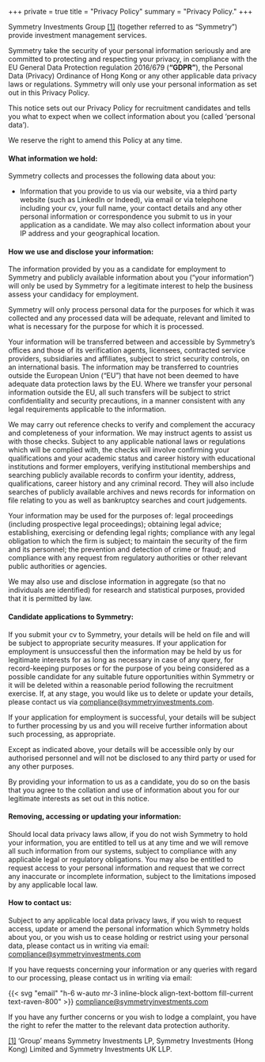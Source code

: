 +++
private = true
title = "Privacy Policy"
summary = "Privacy Policy."
+++

<a name="top"></a>
Symmetry Investments Group [[1]](#group-definition) (together referred to as “Symmetry”) provide investment management services.

Symmetry take the security of your personal information seriously and are committed to protecting and respecting your privacy, in compliance with the EU General Data Protection regulation 2016/679 (__“GDPR”__), the Personal Data (Privacy) Ordinance of Hong Kong or any other applicable data privacy laws or regulations. Symmetry will only use your personal information as set out in this Privacy Policy.

This notice sets out our Privacy Policy for recruitment candidates and tells you what to expect when we collect information about you (called ‘personal data’).

We reserve the right to amend this Policy at any time.

#### What information we hold:

Symmetry collects and processes the following data about you:

* Information that you provide to us via our website, via a third party website (such as LinkedIn or Indeed), via email or via telephone including your cv, your full name, your contact details and any other personal information or correspondence you submit to us in your application as a candidate. We may also collect information about your IP address and your geographical location.

#### How we use and disclose your information:

The information provided by you as a candidate for employment to Symmetry and publicly available information about you (“your information”) will only be used by Symmetry for a legitimate interest to help the business assess your candidacy for employment.

Symmetry will only process personal data for the purposes for which it was collected and any processed data will be adequate, relevant and limited to what is necessary for the purpose for which it is processed.

Your information will be transferred between and accessible by Symmetry’s offices and those of its verification agents, licensees, contracted service providers, subsidiaries and affiliates, subject to strict security controls, on an international basis.  The information may be transferred to countries outside the European Union (“EU”) that have not been deemed to have adequate data protection laws by the EU.  Where we transfer your personal information outside the EU, all such transfers will be subject to strict confidentiality and security precautions, in a manner consistent with any legal requirements applicable to the information.

We may carry out reference checks to verify and complement the accuracy and completeness of your information.  We may instruct agents to assist us with those checks.  Subject to any applicable national laws or regulations which will be complied with, the checks will involve confirming your qualifications and your academic status and career history with educational institutions and former employers, verifying institutional memberships and searching publicly available records to confirm your identity, address, qualifications, career history and any criminal record.  They will also include searches of publicly available archives and news records for information on file relating to you as well as bankruptcy searches and court judgements.

Your information may be used for the purposes of: legal proceedings (including prospective legal proceedings); obtaining legal advice; establishing, exercising or defending legal rights; compliance with any legal obligation to which the firm is subject; to maintain the security of the firm and its personnel; the prevention and detection of crime or fraud; and compliance with any request from regulatory authorities or other relevant public authorities or agencies.

We may also use and disclose information in aggregate (so that no individuals are identified) for research and statistical purposes, provided that it is permitted by law.

#### Candidate applications to Symmetry:

If you submit your cv to Symmetry, your details will be held on file and will be subject to appropriate security measures. If your application for employment is unsuccessful then the information may be held by us for legitimate interests for as long as necessary in case of any query, for record-keeping purposes or for the purpose of you being considered as a possible candidate for any suitable future opportunities within Symmetry or it will be deleted within a reasonable period following the recruitment exercise. If, at any stage, you would like us to delete or update your details, please contact us via compliance@symmetryinvestments.com.

If your application for employment is successful, your details will be subject to further processing by us and you will receive further information about such processing, as appropriate.

Except as indicated above, your details will be accessible only by our authorised personnel and will not be disclosed to any third party or used for any other purposes.

By providing your information to us as a candidate, you do so on the basis that you agree to the collation and use of information about you for our legitimate interests as set out in this notice.

#### Removing, accessing or updating your information:

Should local data privacy laws allow, if you do not wish Symmetry to hold your information, you are entitled to tell us at any time and we will remove all such information from our systems, subject to compliance with any applicable legal or regulatory obligations. You may also be entitled to request access to your personal information and request that we correct any inaccurate or incomplete information, subject to the limitations imposed by any applicable local law.

#### How to contact us:

Subject to any applicable local data privacy laws, if you wish to request access, update or amend the personal information which Symmetry holds about you, or you wish us to cease holding or restrict using your personal data, please contact us in writing via email:  compliance@symmetryinvestments.com

If you have requests concerning your information or any queries with regard to our processing, please contact us in writing via  email:

{{< svg "email" "h-6 w-auto mr-3 inline-block align-text-bottom fill-current text-raven-800" >}} [compliance@symmetryinvestments.com](mailto:compliance@symmetryinvestments.com)

If you have any further concerns or you wish to lodge a complaint, you have the right to refer the matter to the relevant data protection authority.

<a name="group-definition"></a>
[[1]](#top) ‘Group’ means Symmetry Investments LP, Symmetry Investments (Hong Kong) Limited and Symmetry Investments UK LLP.
